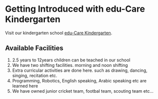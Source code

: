 # Getting Introduced with edu-Care Kindergarten

Visit our kindergarten school [edu-Care Kindergarten](https://assignment-9-edu-care-kindergarten-by-hafsa.netlify.app/).

## Available Facilities

1. 2.5 years to 12years children can be teached in our school
2. We have two shifting facilities. morning and noon shifting
3. Extra curricular activities are done here. such as drawing, dancing, singing, recitation etc.
4. Programming, Robotics, English speaking, Arabic speaking etc are learned here
5. We have owned junior cricket team, footbal team, scouting team etc...







